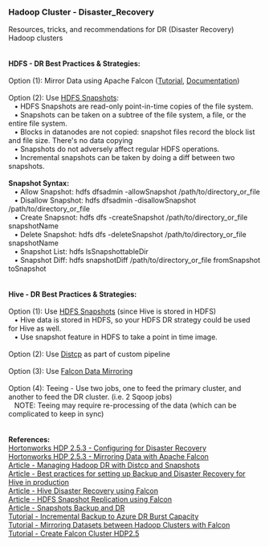 <h3>Hadoop Cluster - Disaster_Recovery</h3>
Resources, tricks, and recommendations for DR (Disaster Recovery) Hadoop clusters
<br>
<br>
<br><b>HDFS - DR Best Practices & Strategies:</b>
<br>
<br>Option (1): Mirror Data using Apache Falcon (<a href="http://hortonworks.com/hadoop-tutorial/mirroring-datasets-between-hadoop-clusters-with-apache-falcon/">Tutorial</a>, <a href="http://docs.hortonworks.com/HDPDocuments/HDP2/HDP-2.5.3/bk_data-movement-and-integration/content/ch_mirroring_on-prem.html">Documentation</a>)
<br>
<br>Option (2): Use <a href="https://hadoop.apache.org/docs/r2.7.3/hadoop-project-dist/hadoop-hdfs/HdfsSnapshots.html">HDFS Snapshots</a>:
<br>&nbsp;&nbsp;&nbsp;&bull; HDFS Snapshots are read-only point-in-time copies of the file system. 
<br>&nbsp;&nbsp;&nbsp;&bull; Snapshots can be taken on a subtree of the file system, a file, or the entire file system.
<br>&nbsp;&nbsp;&nbsp;&bull; Blocks in datanodes are not copied: snapshot files record the block list and file size. There's no data copying
<br>&nbsp;&nbsp;&nbsp;&bull; Snapshots do not adversely affect regular HDFS operations.
<br>&nbsp;&nbsp;&nbsp;&bull; Incremental snapshots can be taken by doing a diff between two snapshots.
<br>
<br><b>Snapshot Syntax:</b> 
<br>&nbsp;&nbsp;&nbsp;&bull; Allow Snapshot: hdfs dfsadmin -allowSnapshot /path/to/directory_or_file
<br>&nbsp;&nbsp;&nbsp;&bull; Disallow Snapshot: hdfs dfsadmin -disallowSnapshot /path/to/directory_or_file
<br>&nbsp;&nbsp;&nbsp;&bull; Create Snapsnot: hdfs dfs -createSnapshot /path/to/directory_or_file snapshotName
<br>&nbsp;&nbsp;&nbsp;&bull; Delete Snapshot: hdfs dfs -deleteSnapshot /path/to/directory_or_file snapshotName
<br>&nbsp;&nbsp;&nbsp;&bull; Snapshot List: hdfs lsSnapshottableDir
<br>&nbsp;&nbsp;&nbsp;&bull; Snapshot Diff: hdfs snapshotDiff /path/to/directory_or_file fromSnapshot toSnapshot
<br>
<br>
<br><b>Hive - DR Best Practices & Strategies:</b>
<br>
<br>Option (1): Use <a href="https://hadoop.apache.org/docs/r2.7.3/hadoop-project-dist/hadoop-hdfs/HdfsSnapshots.html">HDFS Snapshots</a> (since Hive is stored in HDFS)
<br>&nbsp;&nbsp;&nbsp;&bull; Hive data is stored in HDFS, so your HDFS DR strategy could be used for Hive as well. 
<br>&nbsp;&nbsp;&nbsp;&bull; Use snapshot feature in HDFS to take a point in time image. 
<br>
<br>Option (2): Use <a href="https://hadoop.apache.org/docs/r2.7.3/hadoop-distcp/DistCp.html">Distcp</a> as part of custom pipeline
<br>
<br>Option (3): Use <a href="http://docs.hortonworks.com/HDPDocuments/HDP2/HDP-2.5.3/bk_data-movement-and-integration/content/ch_mirroring_on-prem.html">Falcon Data Mirroring</a>
<br>
<br>Option (4): Teeing - Use two jobs, one to feed the primary cluster, and another to feed the DR cluster. (i.e. 2 Sqoop jobs)
<br>&nbsp;&nbsp;&nbsp;NOTE: Teeing may require re-processing of the data (which can be complicated to keep in sync)
<br>
<br>
<br><b>References:</b>
<br><a href="http://docs.hortonworks.com/HDPDocuments/HDP2/HDP-2.5.3/bk_data-movement-and-integration/content/ch_disaster_recovery_falcon.html">Hortonworks HDP 2.5.3 - Configuring for Disaster Recovery</a>
<br><a href="http://docs.hortonworks.com/HDPDocuments/HDP2/HDP-2.5.3/bk_data-movement-and-integration/content/ch_mirroring_on-prem.html">Hortonworks HDP 2.5.3 - Mirroring Data with Apache Falcon</a>
<br><a href="https://community.hortonworks.com/articles/71775/managing-hadoop-dr-with-distcp-and-snapshots.html">Article - Managing Hadoop DR with Distcp and Snapshots</a>
<br><a href="https://community.hortonworks.com/questions/394/what-are-best-practices-for-setting-up-backup-and.html">Article - Best practices for setting up Backup and Disaster Recovery for Hive in production</a>
<br><a href="https://community.hortonworks.com/articles/55382/hive-disaster-recovery-using-falcon.html">Article - Hive Disaster Recovery using Falcon</a>
<br><a href="https://community.hortonworks.com/articles/63379/hdfs-snapshots-based-replication-using-apache-falc.html">Article - HDFS Snapshot Replication using Falcon</a>
<br><a href="https://community.hortonworks.com/questions/35539/snapshots-backup-and-dr.html">Article - Snapshots Backup and DR</a>
<br><a href="http://hortonworks.com/hadoop-tutorial/incremental-backup-data-hdp-azure-disaster-recovery-burst-capacity/">Tutorial - Incremental Backup to Azure DR Burst Capacity</a>
<br><a href="http://hortonworks.com/hadoop-tutorial/mirroring-datasets-between-hadoop-clusters-with-apache-falcon/">Tutorial - Mirroring Datasets between Hadoop Clusters with Falcon</a>
<br><a href="https://github.com/hortonworks/tutorials-future/blob/master/tutorials/hortonworks/create-falcon-cluster-hdp2.5/tutorial.md">Tutorial - Create Falcon Cluster HDP2.5</a>
<br>
